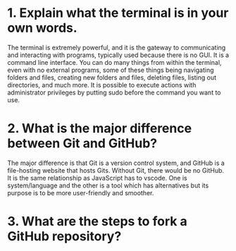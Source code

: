 # 1. Explain what the terminal is in your own words.

The terminal is extremely powerful, and it is the gateway to communicating and interacting with programs, typically used because there is no GUI. It is a command line interface. You can do many things from within the terminal, even with no external programs, some of these things being navigating folders and files, creating new folders and files, deleting files, listing out directories, and much more. It is possible to execute actions with administrator privileges by putting sudo before the command you want to use.

# 2. What is the major difference between Git and GitHub?

The major difference is that Git is a version control system, and GitHub is a file-hosting website that hosts Gits. Without Git, there would be no GitHub. It is the same relationship as JavaScript has to vscode. One is system/language and the other is a tool which has alternatives but its purpose is to be more user-friendly and smoother.

# 3. What are the steps to fork a GitHub repository?
